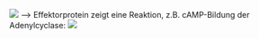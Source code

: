 ![](Pasted%20image%2020250505195334.png)
--> Effektorprotein zeigt eine Reaktion, z.B. cAMP-Bildung der Adenylcyclase:
![](Pasted%20image%2020250505195712.png)
